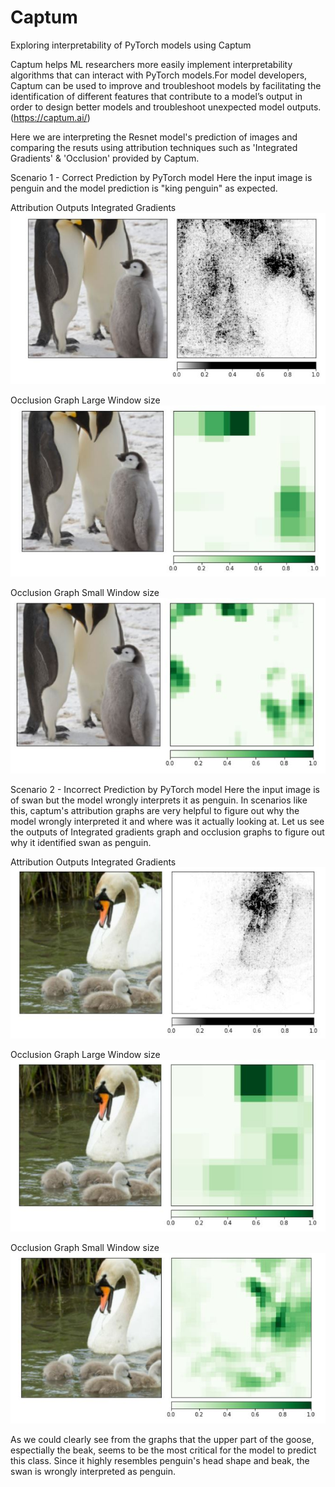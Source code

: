 # Captum
Exploring interpretability of PyTorch models using Captum

Captum helps ML researchers more easily implement interpretability algorithms that can interact with PyTorch models.For model developers, Captum can be used to improve and troubleshoot models by facilitating the identification of different features that contribute to a model’s output in order to design better models and troubleshoot unexpected model outputs.(https://captum.ai/)

Here we are interpreting the Resnet model's prediction of images and comparing the resuts using attribution techniques such as 'Integrated Gradients' & 'Occlusion' provided by Captum. 

Scenario 1 - Correct Prediction by PyTorch model 
Here the input image is penguin and the model prediction is "king penguin" as expected. 

Attribution Outputs Integrated Gradients 
![image](https://github.com/arthii17/Captum/blob/main/Images/IntegratedGradient_Penguin.JPG)
 
Occlusion Graph Large Window size
![image](https://github.com/arthii17/Captum/blob/main/Images/OcclusionLarge_Penguin.JPG)

Occlusion Graph Small Window size
![image](https://github.com/arthii17/Captum/blob/main/Images/OcclusionSmall_Penguin.JPG)

Scenario 2 - Incorrect Prediction by PyTorch model 
Here the input image is of swan but the model wrongly interprets it as penguin. In scenarios like this, captum's attribution graphs are very helpful to figure out why the model wrongly interpreted it and where was it actually looking at. Let us see the outputs of Integrated gradients graph and occlusion graphs to figure out why it identified swan as penguin. 

Attribution Outputs Integrated Gradients 
![image](https://github.com/arthii17/Captum/blob/main/Images/IntegratedGradient_Swan.JPG)
 
Occlusion Graph Large Window size
![image](https://github.com/arthii17/Captum/blob/main/Images/OcclusionLarge_Swan.JPG)

Occlusion Graph Small Window size
![image](https://github.com/arthii17/Captum/blob/main/Images/OcclusionSmall_Swan.JPG)

As we could clearly see from the graphs that the upper part of the goose, espectially the beak, seems to be the most critical for the model to predict this class. Since it highly resembles penguin's head shape and beak, the swan is wrongly interpreted as penguin.
